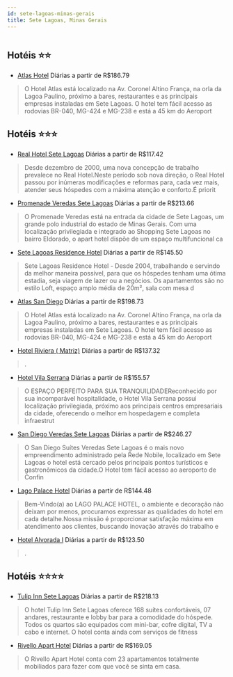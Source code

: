 ```yaml
---
id: sete-lagoas-minas-gerais
title: Sete Lagoas, Minas Gerais
---
```


<center><img src="https://novo-hu.s3.amazonaws.com/reservas/ota/prod/hotel/2035/tulip-inn-sete-lagoas-mg-001_20180521134944.png" alt="" /></center>


## Hotéis ⭐️⭐️

-    [Atlas Hotel](https://www.hurb.com/aud/https://www.hurb.com/hoteis/sete-lagoas/atlas-hotel-JNP-JP610211?cmp=18055) Diárias a partir de R$186.79
   > O Hotel Atlas está localizado na Av. Coronel Altino França, na orla da Lagoa Paulino, próximo a bares, restaurantes e as principais empresas instaladas em Sete Lagoas. O hotel tem fácil acesso as rodovias BR-040, MG-424 e MG-238 e está a 45 km do Aeroport

## Hotéis ⭐️⭐️⭐️

-    [Real Hotel Sete Lagoas](https://www.hurb.com/aud/https://www.hurb.com/hoteis/sete-lagoas/real-hotel-sete-lagoas-OMN-6449?cmp=18055) Diárias a partir de R$117.42
   > Desde dezembro de 2000, uma nova concepção de trabalho prevalece no Real Hotel.Neste período sob nova direção, o Real Hotel passou por inúmeras modificações e reformas para, cada vez mais, atender seus hóspedes com a máxima atenção e conforto.É priorit
-    [Promenade Veredas Sete Lagoas](https://www.hurb.com/aud/https://www.hurb.com/hoteis/sete-lagoas/promenade-veredas-sete-lagoas-JNP-JP856805?cmp=18055) Diárias a partir de R$213.66
   > O Promenade Veredas está na entrada da cidade de Sete Lagoas, um grande polo industrial do estado de Minas Gerais. Com uma localização privilegiada e integrado ao Shopping Sete Lagoas no bairro Eldorado, o apart hotel dispõe de um espaço multifuncional ca
-    [Sete Lagoas Residence Hotel](https://www.hurb.com/aud/https://www.hurb.com/hoteis/sete-lagoas/sete-lagoas-residence-hotel-OMN-7950?cmp=18055) Diárias a partir de R$145.50
   > Sete Lagoas Residence Hotel - Desde 2004, trabalhando e servindo da melhor maneira possível, para que os hóspedes tenham uma ótima estadia, seja viagem de lazer ou a negócios. Os apartamentos são no estilo Loft, espaço amplo média de 20m², sala com mesa d
-    [Atlas San Diego](https://www.hurb.com/aud/https://www.hurb.com/hoteis/sete-lagoas/atlas-san-diego-OMN-8205?cmp=18055) Diárias a partir de R$198.73
   > O Hotel Atlas está localizado na Av. Coronel Altino França, na orla da Lagoa Paulino, próximo a bares, restaurantes e as principais empresas instaladas em Sete Lagoas. O hotel tem fácil acesso as rodovias BR-040, MG-424 e MG-238 e está a 45 km do Aeroport
-    [Hotel Riviera ( Matriz)](https://www.hurb.com/aud/https://www.hurb.com/hoteis/sete-lagoas/hotel-riviera-matriz-11159?cmp=18055) Diárias a partir de R$137.32
   > .
-    [Hotel Vila Serrana](https://www.hurb.com/aud/https://www.hurb.com/hoteis/sete-lagoas/hotel-vila-serrana-OMN-6448?cmp=18055) Diárias a partir de R$155.57
   > O ESPAÇO PERFEITO PARA SUA TRANQUILIDADEReconhecido por sua incomparável hospitalidade, o Hotel Vila Serrana possui localização privilegiada, próximo aos principais centros empresariais da cidade, oferecendo o melhor em hospedagem e completa infraestrut
-    [San Diego Veredas Sete Lagoas](https://www.hurb.com/aud/https://www.hurb.com/hoteis/sete-lagoas/san-diego-veredas-sete-lagoas-OMN-6315?cmp=18055) Diárias a partir de R$246.27
   > O San Diego Suítes Veredas Sete Lagoas é o mais novo empreendimento administrado pela Rede Nobile, localizado em Sete Lagoas o hotel está cercado pelos principais pontos turísticos e gastronômicos da cidade.O Hotel tem fácil acesso ao aeroporto de Confin
-    [Lago Palace Hotel](https://www.hurb.com/aud/https://www.hurb.com/hoteis/sete-lagoas/lago-palace-hotel-OMN-8445?cmp=18055) Diárias a partir de R$144.48
   > Bem-Vindo(a) ao LAGO PALACE HOTEL, o ambiente e decoração não deixam por menos, procuramos expressar as qualidades do hotel em cada detalhe.Nossa missão é proporcionar satisfação máxima em atendimento aos clientes, buscando inovação através do trabalho e
-    [Hotel Alvorada I](https://www.hurb.com/aud/https://www.hurb.com/hoteis/sete-lagoas/hotel-alvorada-i-11161?cmp=18055) Diárias a partir de R$123.50
   > .

## Hotéis ⭐️⭐️⭐️⭐️

-    [Tulip Inn Sete Lagoas](https://www.hurb.com/aud/https://www.hurb.com/hoteis/sete-lagoas/tulip-inn-sete-lagoas-OMN-4614?cmp=18055) Diárias a partir de R$218.13
   > O hotel Tulip Inn Sete Lagoas oferece 168 suítes confortáveis, 07 andares, restaurante e lobby bar para a comodidade do hóspede. Todos os quartos são equipados com mini-bar, cofre digital, TV a cabo e internet. O hotel conta ainda com serviços de fitness 
-    [Rivello Apart Hotel](https://www.hurb.com/aud/https://www.hurb.com/hoteis/sete-lagoas/rivello-apart-hotel-5870?cmp=18055) Diárias a partir de R$169.05
   > O Rivello Apart Hotel conta com 23 apartamentos totalmente mobiliados para fazer com que você se sinta em casa. 
